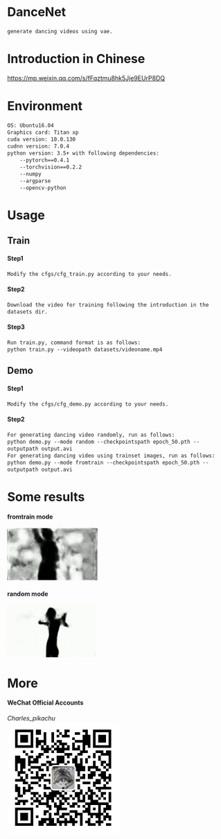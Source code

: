 # DanceNet
```
generate dancing videos using vae.
```

# Introduction in Chinese
https://mp.weixin.qq.com/s/fFqztmu8hk5Jje9EUrP8DQ

# Environment
```
OS: Ubuntu16.04
Graphics card: Titan xp
cuda version: 10.0.130
cudnn version: 7.0.4
python version: 3.5+ with following dependencies:
	--pytorch==0.4.1
	--torchvision==0.2.2
	--numpy
	--argparse
	--opencv-python
```

# Usage
## Train
#### Step1
```
Modify the cfgs/cfg_train.py according to your needs.
```
#### Step2
```
Download the video for training following the introduction in the datasets dir.
```
#### Step3
```
Run train.py, command format is as follows:
python train.py --videopath datasets/videoname.mp4
```
## Demo
#### Step1
```
Modify the cfgs/cfg_demo.py according to your needs.
```
#### Step2
```
For generating dancing video randomly, run as follows:
python demo.py --mode random --checkpointspath epoch_50.pth --outputpath output.avi
For generating dancing video using trainset images, run as follows:
python demo.py --mode fromtrain --checkpointspath epoch_50.pth --outputpath output.avi
```

# Some results
#### fromtrain mode
![giphy](material/effects/demo_fromtrain.gif)
#### random mode
![giphy](material/effects/demo_random.gif)

# More
#### WeChat Official Accounts
*Charles_pikachu*  
![img](./material/pikachu.jpg)